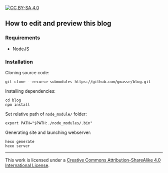 [![CC BY-SA 4.0][cc-by-sa-shield]][cc-by-sa]

## How to edit and preview this blog

### Requirements
- NodeJS

### Installation
Cloning source code:
```
git clone --recurse-submodules https://github.com/gmasse/blog.git
```
Installing dependencies:
```
cd blog
npm install
```
Set relative path of `node_module/` folder:
```
export PATH="$PATH:./node_modules/.bin"
```
Generating site and launching webserver:
```
hexo generate
hexo server
```


--------------------------------------------------------
This work is licensed under a [Creative Commons Attribution-ShareAlike 4.0 International License][cc-by-sa].

[cc-by-sa]: http://creativecommons.org/licenses/by-sa/4.0/
[cc-by-sa-shield]: https://img.shields.io/badge/License-CC%20BY--SA%204.0-lightgrey.svg
